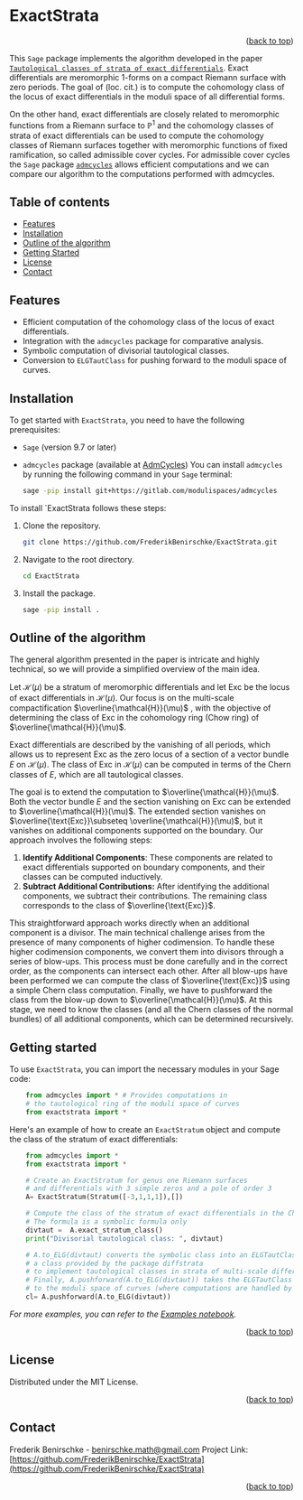 # ExactStrata







<p align="right">(<a href="#readme-top">back to top</a>)</p>

This ```Sage``` package implements the algorithm developed in the paper [`Tautological classes of strata of exact differentials`](https://arxiv.org/abs/2304.04064). Exact differentials are meromorphic $1$-forms on a compact Riemann surface with zero periods. The goal of (loc. cit.) is to compute the cohomology class of the locus of exact differentials in the moduli space of all differential forms. 

On the  other hand, exact differentials are closely related to meromorphic functions from a Riemann surface to $\mathbb{P}^1$ and the cohomology classes of strata of exact differentials can be used to compute the cohomology classes of Riemann surfaces together with meromorphic functions of fixed ramification, so called admissible cover cycles. For admissible cover cycles the `Sage` package [`admcycles`](https://gitlab.com/modulispaces/admcycles) allows efficient computations and we can compare our algorithm to the computations performed with admcycles.


## Table of contents
- [Features](#features)
- [Installation](#installation)
- [Outline of the algorithm](#outline-of-the-algorithm)
- [Getting Started](#getting-started)
- [License](#license)
- [Contact](#contact)


## Features

- Efficient computation of the cohomology class of the locus of exact differentials.
- Integration with the `admcycles` package for comparative analysis.
- Symbolic computation of divisorial tautological classes.
- Conversion to `ELGTautClass` for pushing forward to the moduli space of curves.


<!-- GETTING STARTED -->
## Installation

To get started with `ExactStrata`, you need to have the following prerequisites:

- `Sage` (version 9.7 or later)
- `admcycles` package (available at [AdmCycles](https://gitlab.com/modulispaces/admcycles)) You can install `admcycles` by running the following command in your `Sage` terminal:

    ```bash 
    sage -pip install git+https://gitlab.com/modulispaces/admcycles
    ```

To install `ExactStrata follows these steps:

1. Clone the repository.

    ```bash
    git clone https://github.com/FrederikBenirschke/ExactStrata.git
    ```

2. Navigate to the root directory.
    ```bash
    cd ExactStrata
    ```

3. Install the package.
    ```bash
    sage -pip install .
    ```

## Outline of the algorithm
The general algorithm presented in the paper is intricate and highly technical, so we will provide a simplified overview of the main idea.

Let $\mathcal{H}(\mu)$ be a stratum of meromorphic differentials and let $\text{Exc}$ be the locus of exact differentials in $\mathcal{H}(\mu)$. Our focus is on the multi-scale compactification $\overline{\mathcal{H}}(\mu)$ , with the objective of determining the class of $\text{Exc}$ in the cohomology ring (Chow ring) of $\overline{\mathcal{H}}(\mu)$.

Exact differentials are described by the vanishing of all periods, which allows us to represent $\text{Exc}$ as the zero locus of a section of a vector bundle $E$ on $\mathcal{H}(\mu)$.
The class of $\text{Exc}$ in $\mathcal{H}(\mu)$ can be computed in terms of the Chern classes of $E$, which are all tautological classes.

The goal is to extend the computation to $\overline{\mathcal{H}}(\mu)$. Both the vector bundle $E$ and the section vanishing on $\text{Exc}$ can be extended to $\overline{\mathcal{H}}(\mu)$.
The extended section vanishes on $\overline{\text{Exc}}\subseteq \overline{\mathcal{H}}(\mu)$, but it vanishes on additional components supported on the boundary. Our approach involves the following steps:
1. **Identify Additional Components**: These components are related to exact differentials supported on boundary components, and their classes can be computed inductively.
2.  **Subtract Additional Contributions:**  After identifying the additional components, we subtract their contributions. The remaining class corresponds to the class of $\overline{\text{Exc}}$.

This straightforward approach works directly when an additional component is a divisor. The main technical challenge arises from the presence of many components of higher codimension. To handle these higher codimension components, we convert them into divisors through a series of blow-ups. This process must be done carefully and in the correct order, as the components can intersect each other. After all blow-ups have been performed we can compute the class of   $\overline{\text{Exc}}$ using a simple Chern class computation. Finally, we have to pushforward the class from the blow-up down to $\overline{\mathcal{H}}(\mu)$. At this stage, we need to know the classes (and all the Chern classes of the normal bundles) of all additional components, which can be determined recursively.




## Getting started

To use `ExactStrata`, you can import the necessary modules in your Sage code:

```python
    from admcycles import * # Provides computations in
    # the tautological ring of the moduli space of curves
    from exactstrata import *
```

Here's an example of how to create an `ExactStratum` object and compute the class of the stratum of exact differentials:

```python
    from admcycles import * 
    from exactstrata import * 

    # Create an ExactStratum for genus one Riemann surfaces
    # and differentials with 3 simple zeros and a pole of order 3
    A= ExactStratum(Stratum([-3,1,1,1]),[])

    # Compute the class of the stratum of exact differentials in the Chow ring
    # The formula is a symbolic formula only
    divtaut =  A.exact_stratum_class()
    print("Divisorial tautological class: ", divtaut)

    # A.to_ELG(divtaut) converts the symbolic class into an ELGTautClass, 
    # a class provided by the package diffstrata
    # to implement tautological classes in strata of multi-scale differentials
    # Finally, A.pushforward(A.to_ELG(divtaut)) takes the ELGTautClass and pushes it forward
    # to the moduli space of curves (where computations are handled by the package admcycles).
    cl= A.pushforward(A.to_ELG(divtaut))
   ```


_For more examples, you can refer to the [Examples notebook](Examples/exactstrata_notebook.ipynb)._ 






<p align="right">(<a href="#readme-top">back to top</a>)</p>


<!-- LICENSE -->
## License

Distributed under the MIT License. 
<p align="right">(<a href="#readme-top">back to top</a>)</p>



<!-- CONTACT -->
## Contact

Frederik Benirschke - benirschke.math@gmail.com
Project Link: [https://github.com/FrederikBenirschke/ExactStrata](https://github.com/FrederikBenirschke/ExactStrata)

<p align="right">(<a href="#readme-top">back to top</a>)</p>

